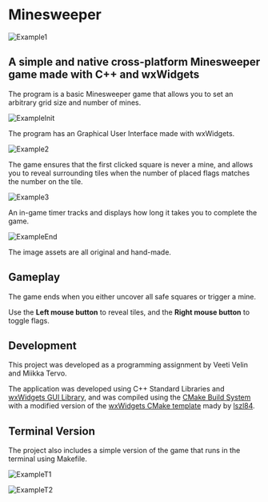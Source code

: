 # Minesweeper

![Example1](./screenshots/gameExample1.png)

## A simple and native cross-platform Minesweeper game made with C++ and wxWidgets

The program is a basic Minesweeper game that allows you to set an arbitrary grid size and number of mines.

![ExampleInit](./screenshots/initExample.png)

The program has an Graphical User Interface made with wxWidgets.

![Example2](./screenshots/gameExample2.png)

The game ensures that the first clicked square is never a mine, and allows you to reveal surrounding tiles when the number of placed flags matches the number on the tile.

![Example3](./screenshots/gameExample3.png)

An in-game timer tracks and displays how long it takes you to complete the game.

![ExampleEnd](./screenshots/endExample.png)

The image assets are all original and hand-made.

## Gameplay

The game ends when you either uncover all safe squares or trigger a mine.

Use the **Left mouse button** to reveal tiles, and the **Right mouse button** to toggle flags.


## Development
This project was developed as a programming assignment by Veeti Velin and Miikka Tervo.

The application was developed using C++ Standard Libraries and [wxWidgets GUI Library](https://wxwidgets.org/), and was compiled using the [CMake Build System](https://cmake.org/) with 
a modified version of the [wxWidgets CMake template](https://github.com/lszl84/wx_cmake_fetchcontent_template) mady by [lszl84](https://github.com/lszl84). 

## Terminal Version

The project also includes a simple version of the game that runs in the terminal using Makefile.

![ExampleT1](./screenshots/terminalExample1.png)

![ExampleT2](./screenshots/terminalExample2.png)
